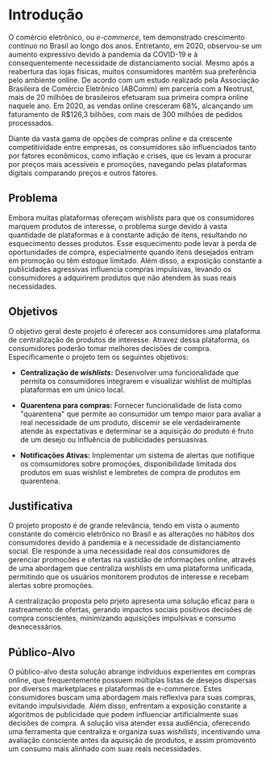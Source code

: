 # Introdução

O comércio eletrônico, ou *e-commerce*, tem demonstrado crescimento contínuo no Brasil ao longo dos anos. Entretanto, em 2020, observou-se um aumento expressivo devido à pandemia da COVID-19 e à consequentemente necessidade de distanciamento social. Mesmo após a reabertura das lojas físicas, muitos consumidores mantêm sua preferência pelo ambiente online. De acordo com um estudo realizado pela Associação Brasileira de Comércio Eletrônico (ABComm) em parceria com a Neotrust, mais de 20 milhões de brasileiros efetuaram sua primeira compra online naquele ano. Em 2020, as vendas online cresceram 68%, alcançando um faturamento de R$126,3 bilhões, com mais de 300 milhões de pedidos processados.

Diante da vasta gama de opções de compras online e da crescente competitividade entre empresas, os consumidores são influenciados tanto por fatores econômicos, como inflação e crises, que os levam a procurar por preços mais acessíveis e promoções, navegando pelas plataformas digitais comparando preços e outros fatores.

## Problema
Embora muitas plataformas ofereçam *wishlists* para que os consumidores marquem produtos de interesse, o problema surge devido à vasta quantidade de plataformas e à constante adição de itens, resultando no esquecimento desses produtos. Esse esquecimento pode levar à perda de oportunidades de compra, especialmente quando itens desejados entram em promoção ou têm estoque limitado. Além disso, a exposição constante a publicidades agressivas influencia compras impulsivas, levando os consumidores a adquirirem produtos que não atendem às suas reais necessidades.

## Objetivos

O objetivo geral deste projeto é oferecer aos consumidores uma plataforma de centralização de produtos de interesse. Atravez dessa plataforma, os consumidores poderão tomar melhores decisões de compra. Especificamente o projeto tem os seguintes objetivos:

+ **Centralização de *wishlists*:** Desenvolver uma funcionalidade que permita os consumidores integrarem e visualizar wishlist de múltiplas plataformas em um único local.

+ **Quarentena para compras:** Fornecer funcionalidade de lista como "quarentena" que permite ao consumidor um tempo maior para avaliar a real necessidade de um produto, discemir se ele verdadeiramente atende às expectativas e determinar se a aquisição do produto é fruto de um desejo ou influência de publicidades persuasivas.

+ **Notificações Ativas:** Implementar  um sistema de alertas que notifique os comsumidores sobre promoções, disponibilidade limitada dos produtos em suas wishlist e lembretes de compra de produtos em quarentena.
   
## Justificativa

O projeto proposto é de grande relevância, tendo em vista o aumento constante do comércio eletrônico no Brasil e as alterações no hábitos dos consumidores devido à pandemia e à necessidade de distanciamento social. Ele responde a uma necessidade real dos consumidores de gerenciar promocões e ofertas na vastidão de informações online, através de uma abordagem que centraliza *wishlists* em uma plataforma unificada, permitindo que os usuários monitorem produtos de interesse e recebam alertas sobre promoções. 

A centralização proposta pelo prjeto apresenta uma solução eficaz para o rastreamento de ofertas, gerando impactos sociais positivos decisões de compra conscientes, minimizando aquisições impulsivas e consumo desnecessários.

## Público-Alvo

O público-alvo desta solução abrange indivíduos experientes em compras online, que frequentemente possuem múltiplas listas de desejos dispersas por diversos marketplaces e plataformas de e-commerce. Estes consumidores buscam uma abordagem mais reflexiva para suas compras, evitando impulsividade. Além disso, enfrentam a exposição constante a algoritmos de publicidade que podem influenciar artificialmente suas decisões de compra. A solução visa atender essa audiência, oferecendo uma ferramenta que centraliza e organiza suas *wishilists*, incentivando uma avaliação consciente antes da aquisição de produtos, e assim promovento um consumo mais alinhado com suas reais necessidades. 

